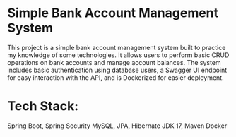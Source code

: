 # Simple Bank Account Management System
This project is a simple bank account management system built to practice my knowledge of some technologies. 
It allows users to perform basic CRUD operations on bank accounts and manage account balances. 
The system includes basic authentication using database users, a Swagger UI endpoint for easy interaction with the API, and is Dockerized for easier deployment.

# Tech Stack:
Spring Boot, Spring Security
MySQL, JPA, Hibernate
JDK 17, Maven
Docker


